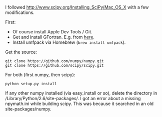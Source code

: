 I followed <http://www.scipy.org/Installing_SciPy/Mac_OS_X> with a few modifications.

First:
- Of course install Apple Dev Tools / Git.
- Get and install GFortran. E.g. from [here](http://r.research.att.com/gfortran-4.2.3.dmg).
- Install umfpack via Homebrew (`brew install umfpack`).

Get the source:

    git clone https://github.com/numpy/numpy.git
    git clone https://github.com/scipy/scipy.git

For both (first numpy, then scipy):

    python setup.py install

If any other numpy installed (via easy_install or so), delete the directory in /Library/Python/2.6/site-packages/.
I got an error about a missing npymath.ini while building scipy. This was because it searched in an old site-packages/numpy.
